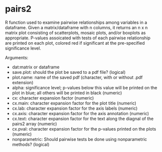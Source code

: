 # pairs2
R function used to examine pairwise relationships among variables in a dataframe. Given a matrix/dataframe with n columns, it returns an n x n matrix plot consisting of scatterplots, mosaic plots, and/or boxplots as appropriate. P-values assoicated with tests of each pairwise relationship are printed on each plot, colored red if significant at the pre-specified significance level.

  Arguments:
  - dat:matrix or dataframe
  - save.plot: should the plot be saved to a pdf file? (logical)
  - plot.name: name of the saved pdf (character, with or without .pdf extension)
  - alpha: significance level; p-values below this value will be printed on the 
      plot in blue; all others will be printed in black (numeric)
  - cx: character expansion factor (numeric)
  - cx.main: character expansion factor for the plot title (numeric)
  - cx.lab: character expansion factor for the axis labels (numeric)
  - cx.axis: character expansion factor for the axis annotation (numeric)
  - cx.text: character expansion factor for the text along the diagnal of the pairs2 array (numeric)
  - cx.pval: character expansion factor for the p-values printed on the plots (numeric)
  - nonparametric: Should pairwise tests be done using nonparametric methods? (logical)
